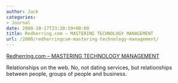```yaml
---
author: Jack
categories:
- Journal
date: 2000-10-17T23:20:59+00:00
title: Redherring.com – MASTERING TECHNOLOGY MANAGEMENT
url: /2000/redherringcom-mastering-technology-management/
---
```


[Redherring.com – MASTERING TECHNOLOGY MANAGEMENT][1]

Relationships on the web. No, not dating services, but relationships between people, groups of people and business.

 [1]: http://web.archive.org/web/20030802155331/http://www.redherring.com:80/mag/issue31S/master.html